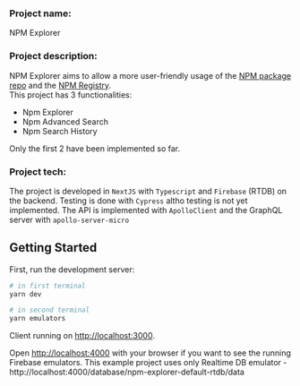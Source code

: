 ### Project name:
NPM Explorer

### Project description:
NPM Explorer aims to allow a more user-friendly usage of the [NPM package repo](npmjs.com/) and the [NPM Registry](https://registry.npmjs.org/).  
This project has 3 functionalities:
- Npm Explorer
- Npm Advanced Search
- Npm Search History

Only the first 2 have been implemented so far.

### Project tech:
The project is developed in `NextJS` with `Typescript` and `Firebase` (RTDB) on the backend. Testing is done with `Cypress` altho testing is not yet implemented. The API is implemented with `ApolloClient` and the GraphQL server with `apollo-server-micro`

## Getting Started

First, run the development server:

```bash
# in first terminal
yarn dev

# in second terminal
yarn emulators
```

Client running on [http://localhost:3000](http://localhost:3000).

Open [http://localhost:4000](http://localhost:4000) with your browser if you want to see the running Firebase emulators. This example project uses only Realtime DB emulator - http://localhost:4000/database/npm-explorer-default-rtdb/data

